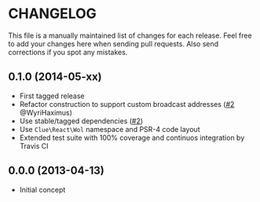 # CHANGELOG

This file is a manually maintained list of changes for each release. Feel free
to add your changes here when sending pull requests. Also send corrections if
you spot any mistakes.

## 0.1.0 (2014-05-xx)

* First tagged release
* Refactor construction to support custom broadcast addresses
  ([#2](https://github.com/clue/socket-raw/pull/2) @WyriHaximus)
* Use stable/tagged dependencies
  ([#2](https://github.com/clue/socket-raw/pull/2))
* Use `Clue\React\Wol` namespace and PSR-4 code layout
* Extended test suite with 100% coverage and continuos integration by Travis CI

## 0.0.0 (2013-04-13)

* Initial concept
